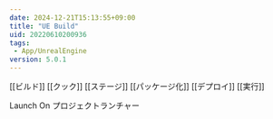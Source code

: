 ```yaml
---
date: 2024-12-21T15:13:55+09:00
title: "UE Build"
uid: 20220610200936
tags:
 - App/UnrealEngine
version: 5.0.1
---
```


[[ビルド]]
[[クック]]
[[ステージ]]
[[パッケージ化]]
[[デプロイ]]
[[実行]]

Launch On
プロジェクトランチャー

